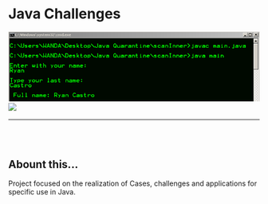 <h1>Java Challenges</h1>
<img src="img/ScreenS-InnerScanner-on-CMD.PNG">
<img src="ScreenS-Param-on-CMD.PNG">
<hr><br><br>
<h2>Abount this...</h2>
<p>Project focused on the realization of Cases, challenges and applications for specific use in Java.</p>
